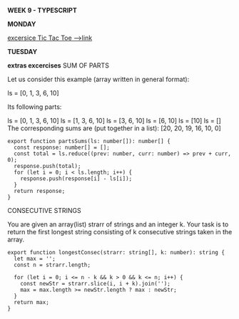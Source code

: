 **WEEK 9 - TYPESCRIPT**

**MONDAY**

[excersice Tic Tac Toe -->link](https://github.com/MEscriba/MEscriba/tree/main/TIC_TAC_TOE) 

**TUESDAY**



**extras excercises**
SUM OF PARTS

Let us consider this example (array written in general format):

ls = [0, 1, 3, 6, 10]

Its following parts:

ls = [0, 1, 3, 6, 10]
ls = [1, 3, 6, 10]
ls = [3, 6, 10]
ls = [6, 10]
ls = [10]
ls = []
The corresponding sums are (put together in a list): [20, 20, 19, 16, 10, 0]

```
export function partsSums(ls: number[]): number[] {
  const response: number[] = [];
  const total = ls.reduce((prev: number, curr: number) => prev + curr, 0);
  response.push(total);
  for (let i = 0; i < ls.length; i++) {
    response.push(response[i] - ls[i]);
  }
  return response;
}
```

CONSECUTIVE STRINGS

You are given an array(list) strarr of strings and an integer k. Your task is to return the first longest string consisting of k consecutive strings taken in the array.

```
export function longestConsec(strarr: string[], k: number): string {
  let max = '';
  const n = strarr.length;

  for (let i = 0; i <= n - k && k > 0 && k <= n; i++) {
    const newStr = strarr.slice(i, i + k).join('');
    max = max.length >= newStr.length ? max : newStr;
  }
  return max;
}
```
